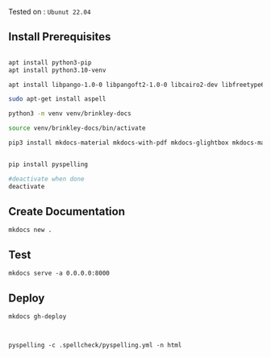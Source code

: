 Tested on : `Ubunut 22.04`

## Install Prerequisites
```bash

apt install python3-pip
apt install python3.10-venv

apt install libpango-1.0-0 libpangoft2-1.0-0 libcairo2-dev libfreetype6-dev libffi-dev libjpeg-dev libpng-dev libz-dev

sudo apt-get install aspell

python3 -m venv venv/brinkley-docs

source venv/brinkley-docs/bin/activate

pip3 install mkdocs-material mkdocs-with-pdf mkdocs-glightbox mkdocs-material[imaging]


pip install pyspelling

#deactivate when done
deactivate
```

## Create Documentation
```
mkdocs new .
```

## Test
```
mkdocs serve -a 0.0.0.0:8000
```

## Deploy
```
mkdocs gh-deploy
```
##

##
```shell

pyspelling -c .spellcheck/pyspelling.yml -n html

```